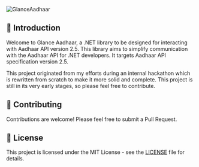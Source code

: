 ![GlanceAadhaar](https://socialify.git.ci/Sathiyaraman-M/GlanceAadhaar/image?description=1&forks=1&issues=1&language=1&name=1&owner=1&pulls=1&stargazers=1&theme=Light)

## 📌 Introduction

Welcome to Glance Aadhaar, a .NET library to be designed for interacting with Aadhaar API version 2.5. This library aims to simplify communication with the Aadhaar API for .NET developers. It targets Aadhaar API specification version 2.5.

This project originated from my efforts during an internal hackathon which is rewritten from scratch to make it more solid and complete. This project is still in its very early stages, so please feel free to contribute.

## 📌 Contributing

Contributions are welcome! Please feel free to submit a Pull Request. 

## 📌 License

This project is licensed under the MIT License - see the [LICENSE](LICENSE) file for details.

